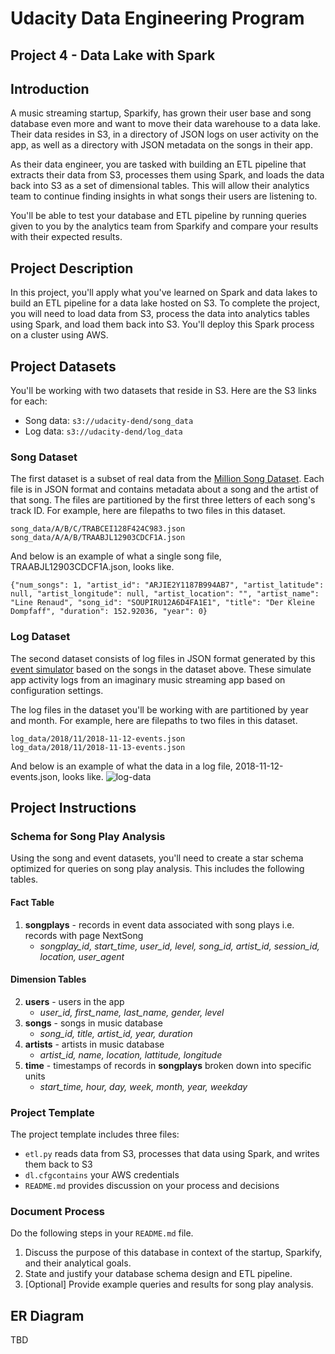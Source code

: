 # Udacity Data Engineering Program

## Project 4 - Data Lake with Spark

## Introduction

A music streaming startup, Sparkify, has grown their user base and song database even more and want to move their data warehouse to a data lake. Their data resides in S3, in a directory of JSON logs on user activity on the app, as well as a directory with JSON metadata on the songs in their app.

As their data engineer, you are tasked with building an ETL pipeline that extracts their data from S3, processes them using Spark, and loads the data back into S3 as a set of dimensional tables. This will allow their analytics team to continue finding insights in what songs their users are listening to.

You'll be able to test your database and ETL pipeline by running queries given to you by the analytics team from Sparkify and compare your results with their expected results.

## Project Description

In this project, you'll apply what you've learned on Spark and data lakes to build an ETL pipeline for a data lake hosted on S3. To complete the project, you will need to load data from S3, process the data into analytics tables using Spark, and load them back into S3. You'll deploy this Spark process on a cluster using AWS.

## Project Datasets

You'll be working with two datasets that reside in S3. Here are the S3 links for each:

- Song data: `s3://udacity-dend/song_data`
- Log data: `s3://udacity-dend/log_data`

### Song Dataset

The first dataset is a subset of real data from the [Million Song Dataset](https://labrosa.ee.columbia.edu/millionsong/). Each file is in JSON format and contains metadata about a song and the artist of that song. The files are partitioned by the first three letters of each song's track ID. For example, here are filepaths to two files in this dataset.

    song_data/A/B/C/TRABCEI128F424C983.json
    song_data/A/A/B/TRAABJL12903CDCF1A.json

And below is an example of what a single song file, TRAABJL12903CDCF1A.json, looks like.

    {"num_songs": 1, "artist_id": "ARJIE2Y1187B994AB7", "artist_latitude": null, "artist_longitude": null, "artist_location": "", "artist_name": "Line Renaud", "song_id": "SOUPIRU12A6D4FA1E1", "title": "Der Kleine Dompfaff", "duration": 152.92036, "year": 0}

### Log Dataset

The second dataset consists of log files in JSON format generated by this [event simulator](https://github.com/Interana/eventsim) based on the songs in the dataset above. These simulate app activity logs from an imaginary music streaming app based on configuration settings.

The log files in the dataset you'll be working with are partitioned by year and month. For example, here are filepaths to two files in this dataset.

    log_data/2018/11/2018-11-12-events.json
    log_data/2018/11/2018-11-13-events.json

And below is an example of what the data in a log file, 2018-11-12-events.json, looks like.
![log-data](log-data.png)

## Project Instructions

### Schema for Song Play Analysis

Using the song and event datasets, you'll need to create a star schema optimized for queries on song play analysis. This includes the following tables.

#### Fact Table

1. **songplays** - records in event data associated with song plays i.e. records with page NextSong
   - *songplay_id, start_time, user_id, level, song_id, artist_id, session_id, location, user_agent*

#### Dimension Tables

2. **users** - users in the app
   - *user_id, first_name, last_name, gender, level*
3. **songs** - songs in music database
   - *song_id, title, artist_id, year, duration*
4. **artists** - artists in music database
   - *artist_id, name, location, lattitude, longitude*
5. **time** - timestamps of records in **songplays** broken down into specific units
   - *start_time, hour, day, week, month, year, weekday*

### Project Template

The project template includes three files:

- `etl.py` reads data from S3, processes that data using Spark, and writes them back to S3
- `dl.cfgcontains` your AWS credentials
- `README.md` provides discussion on your process and decisions

### Document Process

Do the following steps in your `README.md` file.

1. Discuss the purpose of this database in context of the startup, Sparkify, and their analytical goals.
2. State and justify your database schema design and ETL pipeline.
3. [Optional] Provide example queries and results for song play analysis.

## ER Diagram

TBD
